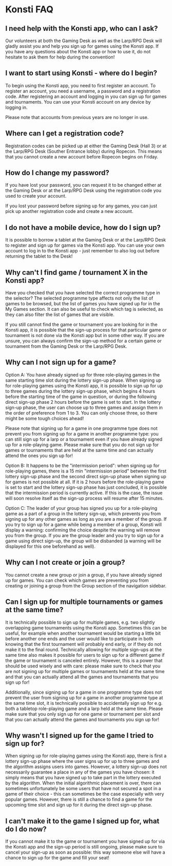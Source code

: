 # Konsti FAQ

## I need help with the Konsti app, who can I ask?

Our volunteers at both the Gaming Desk as well as the Larp/RPG Desk will gladly assist you and help you sign up for games using the Konsti app. If you have any questions about the Konsti app or how to use it, do not hesitate to ask them for help during the convention!

## I want to start using Konsti - where do I begin?

To begin using the Konsti app, you need to first register an account. To register an account, you need a username, a password and a registration code. After registering an account and logging in you can sign up for games and tournaments. You can use your Konsti account on any device by logging in.

Please note that accounts from previous years are no longer in use.

## Where can I get a registration code?

Registration codes can be picked up at either the Gaming Desk (Hall 3) or at the Larp/RPG Desk (Souther Entrance lobby) during Ropecon. This means that you cannot create a new account before Ropecon begins on Friday.

## How do I change my password?

If you have lost your password, you can request it to be changed either at the Gaming Desk or at the Larp/RPG Desk using the registration code you used to create your account.

If you lost your password before signing up for any games, you can just pick up another registration code and create a new account.

## I do not have a mobile device, how do I sign up?

It is possible to borrow a tablet at the Gaming Desk or at the Larp/RPG Desk to register and sign up for games via the Konsti app. You can use your own account to log in to the Konsti app - just remember to also log out before returning the tablet to the Desk!

## Why can't I find game / tournament X in the Konsti app?

Have you checked that you have selected the correct programme type in the selector? The selected programme type affects not only the list of games to be browsed, but the list of games you have signed up for in the My Games section. It can also be useful to check which tag is selected, as they can also filter the list of games that are visible.

If you still cannot find the game or tournament you are looking for in the Konsti app, it is possible that the sign-up process for that particular game or tournament is not done via the Konsti app but in some other way. If you are unsure, you can always confirm the sign-up method for a certain game or tournament from the Gaming Desk or the Larp/RPG Desk.

## Why can I not sign up for a game?

Option A: You have already signed up for three role-playing games in the same starting time slot during the lottery sign-up phase. When signing up for role-playing games using the Konsti app, it is possible to sign up for up to three games during the lottery sign-up phase, which begins 4 hours before the starting time of the game in question, or during the following direct sign-up phase 2 hours before the game is set to start. In the lottery sign-up phase, the user can choose up to three games and assign them in the order of preference from 1 to 3. You can only choose three, so there might be some tough choices ahead!

Please note that signing up for a game in one programme type does not prevent you from signing up for a game in another programme type: you can still sign up for a larp or a tournament even if you have already signed up for a role-playing game. Please make sure that you do not sign up for games or tournaments that are held at the same time and can actually attend the ones you sign up for!

Option B: It happens to be the "intermission period": when signing up for role-playing games, there is a 15 min "intermission period" between the first lottery sign-up phase and the second direct sign-up phase when signing up for games is not possible at all. If it is 2 hours before the role-playing game is set to start and the lottery sign-up phase has just concluded, it is possible that the intermission period is currently active. If this is the case, the issue will soon resolve itself as the sign-up process will resume after 15 minutes.

Option C: The leader of your group has signed you up for a role-playing game as a part of a group in the lottery sign-up, which prevents you from signing up for any other games as long as you are a member of the group. If you try to sign up for a game while being a member of a group, Konsti will display a warning: confirming the choice despite the warning will remove you from the group. If you are the group leader and you try to sign up for a game using direct sign-up, the group will be disbanded (a warning will be displayed for this one beforehand as well).

## Why can I not create or join a group?

You cannot create a new group or join a group, if you have already signed up for games. You can check which games are preventing you from creating or joining a group from the Group section of the navigation sidebar.

## Can I sign up for multiple tournaments or games at the same time?

It is technically possible to sign up for multiple games, e.g. two slightly overlapping game tournaments using the Konsti app. Sometimes this can be useful, for example when another tournament would be starting a little bit before another one ends and the user would like to participate in both knowing that the first tournament will probably end early, or if they do not make it to the final round. Technically allowing for multiple sign-ups at the same time also makes it possible for users to sign up for a different game if the game or tournament is canceled entirely. However, this is a power that should be used wisely and with care: please make sure to check that you are not signing up for multiple games or tournaments held at the same time and that you can actually attend all the games and tournaments that you sign up for!

Additionally, since signing up for a game in one programme type does not prevent the user from signing up for a game in another programme type at the same time slot, it is technically possible to accidentally sign up for e.g. both a tabletop role-playing game and a larp held at the same time. Please make sure that you only sign up for one game or tournament per slot and that you can actually attend the games and tournaments you sign up for!

## Why wasn't I signed up for the game I tried to sign up for?

When signing up for role-playing games using the Konsti app, there is first a lottery sign-up phase where the user signs up for up to three games and the algorithm assigns users into games. However, a lottery sign-up does not necessarily guarantee a place in any of the games you have chosen: it simply means that you have signed up to take part in the lottery executed by the algorithm. When the initial algorithmic placement is over, there can sometimes unfortunately be some users that have not secured a spot in a game of their choice - this can sometimes be the case especially with very popular games. However, there is still a chance to find a game for the upcoming time slot and sign up for it during the direct sign-up phase.

## I can't make it to the game I signed up for, what do I do now?

If you cannot make it to the game or tournament you have signed up for via the Konsti app and the sign-up period is still ongoing, please make sure to cancel your sign-up as soon as possible: this way someone else will have a chance to sign up for the game and fill your seat!
